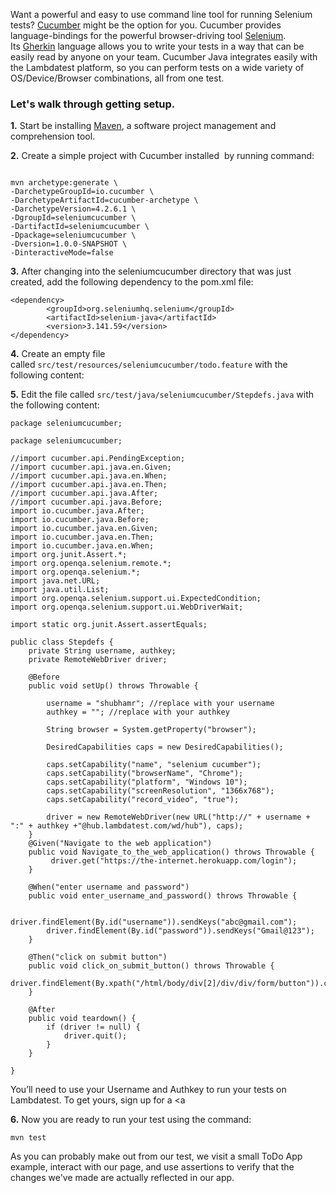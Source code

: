 



Want a powerful and easy to use command line tool for running Selenium tests? <a href="https://github.com/cucumber/cucumber-js">Cucumber</a> might be the option for you. Cucumber provides language-bindings for the powerful browser-driving tool <a href="http://www.seleniumhq.org/docs/" rel="nofollow">Selenium</a>. Its <a href="https://docs.cucumber.io/gherkin/" rel="nofollow">Gherkin</a> language allows you to write your tests in a way that can be easily read by anyone on your team. Cucumber Java integrates easily with the Lambdatest platform, so you can perform tests on a wide variety of OS/Device/Browser combinations, all from one test.
<h3>Let's walk through getting setup.</h3>
<strong>1.</strong> Start be installing <a href="https://maven.apache.org/download.cgi">Maven</a>, a software project management and comprehension tool.

<strong>2.</strong> Create a simple project with Cucumber installed  by running command:
<pre><code>
mvn archetype:generate \
-DarchetypeGroupId=io.cucumber \
-DarchetypeArtifactId=cucumber-archetype \
-DarchetypeVersion=4.2.6.1 \
-DgroupId=seleniumcucumber \
-DartifactId=seleniumcucumber \
-Dpackage=seleniumcucumber \
-Dversion=1.0.0-SNAPSHOT \
-DinteractiveMode=false
</code></pre>
<strong>3.</strong> After changing into the seleniumcucumber directory that was just created, add the following dependency to the pom.xml file:
<pre><code>&lt;dependency&gt;
        &lt;groupId&gt;org.seleniumhq.selenium&lt;/groupId&gt;
        &lt;artifactId&gt;selenium-java&lt;/artifactId&gt;
        &lt;version&gt;3.141.59&lt;/version&gt;
&lt;/dependency&gt;  
</code></pre>
<strong>4.</strong> Create an empty file called <span class="text-java"><code>src/test/resources/seleniumcucumber/todo.feature</code></span> with the following content:

<strong>5.</strong> Edit the file called <span class="text-java"><code>src/test/java/seleniumcucumber/Stepdefs.java</code></span> with the following content:
<pre><code>package seleniumcucumber;

package seleniumcucumber;

//import cucumber.api.PendingException;
//import cucumber.api.java.en.Given;
//import cucumber.api.java.en.When;
//import cucumber.api.java.en.Then;
//import cucumber.api.java.After;
//import cucumber.api.java.Before;
import io.cucumber.java.After;
import io.cucumber.java.Before;
import io.cucumber.java.en.Given;
import io.cucumber.java.en.Then;
import io.cucumber.java.en.When;
import org.junit.Assert.*;
import org.openqa.selenium.remote.*;
import org.openqa.selenium.*;
import java.net.URL;
import java.util.List;
import org.openqa.selenium.support.ui.ExpectedCondition;
import org.openqa.selenium.support.ui.WebDriverWait;

import static org.junit.Assert.assertEquals;

public class Stepdefs {
    private String username, authkey;
    private RemoteWebDriver driver;

    @Before
    public void setUp() throws Throwable {

        username = "shubhamr"; //replace with your username
        authkey = ""; //replace with your authkey

        String browser = System.getProperty("browser");

        DesiredCapabilities caps = new DesiredCapabilities();
        
        caps.setCapability("name", "selenium cucumber");
        caps.setCapability("browserName", "Chrome");
        caps.setCapability("platform", "Windows 10");
        caps.setCapability("screenResolution", "1366x768");
        caps.setCapability("record_video", "true");

        driver = new RemoteWebDriver(new URL("http://" + username + ":" + authkey +"@hub.lambdatest.com/wd/hub"), caps);
    }
    @Given("Navigate to the web application")
    public void Navigate_to_the_web_application() throws Throwable {
         driver.get("https://the-internet.herokuapp.com/login");
    }

    @When("enter username and password")
    public void enter_username_and_password() throws Throwable {

        driver.findElement(By.id("username")).sendKeys("abc@gmail.com");
        driver.findElement(By.id("password")).sendKeys("Gmail@123");
    }

    @Then("click on submit button")
    public void click_on_submit_button() throws Throwable {
        driver.findElement(By.xpath("/html/body/div[2]/div/div/form/button")).click();
    }

    @After
    public void teardown() {
        if (driver != null) {
            driver.quit();
        }
    }

}
</code></pre>
<div class="blue-alert">

You’ll need to use your Username and Authkey to run your tests on Lambdatest. To get yours, sign up for a <a 
</div>
<strong>6.</strong> Now you are ready to run your test using the command:
<pre><code>mvn test</code></pre>
As you can probably make out from our test, we visit a small ToDo App example, interact with our page, and use assertions to verify that the changes we've made are actually reflected in our app.

